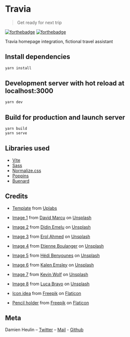 # Travia
> Get ready for next trip

[![forthebadge](https://forthebadge.com/images/badges/built-with-love.svg)](https://forthebadge.com) [![forthebadge](https://forthebadge.com/images/badges/made-with-javascript.svg)](https://forthebadge.com)

Travia homepage integration, fictional travel assistant

## Install dependencies

```sh
yarn install
```

## Development server with hot reload at localhost:3000

```sh
yarn dev
```

## Build for production and launch server

```sh
yarn build
yarn serve
```

## Libraries used

- [Vite](https://vitejs.dev/)
- [Sass](https://sass-lang.com/)
- [Normalize.css](https://necolas.github.io/normalize.css/)
- [Poppins](https://github.com/google/fonts/tree/master/ofl/poppins)
- [Buenard](https://github.com/google/fonts/tree/master/ofl/buenard)

## Credits

- [Template](./assets/docs/attachment.jpg) from [Uplabs](https://www.uplabs.com/)

- [Image 1](./assets/images/david-marcu-78A265wPiO4-unsplash.jpg) from [David Marcu](https://unsplash.com/@davidmarcu?utm_source=unsplash&utm_medium=referral&utm_content=creditCopyText) on [Unsplash](https://unsplash.com/@davidmarcu?utm_source=unsplash&utm_medium=referral&utm_content=creditCopyText)
- [Image 2](./assets/images/didin-emelu-8--kuxbxuKU-unsplash.jpg) from [Didin Emelu](https://unsplash.com/@didin_emelu?utm_source=unsplash&utm_medium=referral&utm_content=creditCopyText) on [Unsplash](https://unsplash.com/@didin_emelu?utm_source=unsplash&utm_medium=referral&utm_content=creditCopyText)
- [Image 3](./assets/images/erol-ahmed-d3pTF3r_hwY-unsplash.jpg) from [Erol Ahmed](https://unsplash.com/@erol?utm_source=unsplash&utm_medium=referral&utm_content=creditCopyText) on [Unsplash](https://unsplash.com/@erol?utm_source=unsplash&utm_medium=referral&utm_content=creditCopyText)
- [Image 4](./assets/images/etienne-boulanger-C5yfbvMWxC8-unsplash.jpg) from [Etienne Boulanger](https://unsplash.com/@etienneblg?utm_source=unsplash&utm_medium=referral&utm_content=creditCopyText) on [Unsplash](https://unsplash.com/@etienneblg?utm_source=unsplash&utm_medium=referral&utm_content=creditCopyText)
- [Image 5](./assets/images/hedi-benyounes-yo6EVHz7oWw-unsplash.jpg) from [Hédi Benyounes](https://unsplash.com/@graphik_h?utm_source=unsplash&utm_medium=referral&utm_content=creditCopyText) on [Unsplash](https://unsplash.com/@graphik_h?utm_source=unsplash&utm_medium=referral&utm_content=creditCopyText)
- [Image 6](./assets/images/kalen-emsley-Bkci_8qcdvQ-unsplash.jpg) from [Kalen Emsley](https://unsplash.com/@kalenemsley?utm_source=unsplash&utm_medium=referral&utm_content=creditCopyText) on [Unsplash](https://unsplash.com/@kalenemsley?utm_source=unsplash&utm_medium=referral&utm_content=creditCopyText)
- [Image 7](./assets/images/kevin-wolf-IfTKequW2Mk-unsplash.jpg) from [Kevin Wolf](https://unsplash.com/@kevinwolf?utm_source=unsplash&utm_medium=referral&utm_content=creditCopyText) on [Unsplash](https://unsplash.com/@kevinwolf?utm_source=unsplash&utm_medium=referral&utm_content=creditCopyText)
- [Image 8](./assets/images/luca-bravo-ESkw2ayO2As-unsplash.jpg) from [Luca Bravo](https://unsplash.com/@lucabravo?utm_source=unsplash&utm_medium=referral&utm_content=creditCopyText) on [Unsplash](https://unsplash.com/@lucabravo?utm_source=unsplash&utm_medium=referral&utm_content=creditCopyText)

- [Icon idea](./assets/icons/idea.svg) from [Freepik](https://www.freepik.com) on [Flaticon](https://www.flaticon.com/)
- [Pencil holder](./assets/icons/idea.svg) from [Freepik](https://www.freepik.com) on [Flaticon](https://www.flaticon.com/)

## Meta

Damien Heulin – [Twitter](https://twitter.com/damien_hl) – [Mail](mailto:damienheulin87@gmail.com) - [Github](https://github.com/damien-hl)